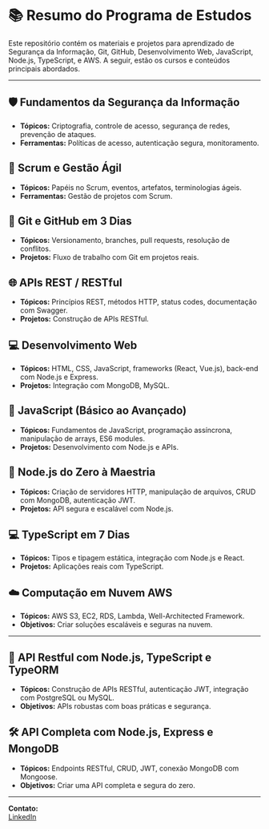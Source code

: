 # 📚 Resumo do Programa de Estudos

Este repositório contém os materiais e projetos para aprendizado de Segurança da Informação, Git, GitHub, Desenvolvimento Web, JavaScript, Node.js, TypeScript, e AWS. A seguir, estão os cursos e conteúdos principais abordados.

---

## 🛡️ Fundamentos da Segurança da Informação
- **Tópicos:** Criptografia, controle de acesso, segurança de redes, prevenção de ataques.
- **Ferramentas:** Políticas de acesso, autenticação segura, monitoramento.

## 🔄 Scrum e Gestão Ágil
- **Tópicos:** Papéis no Scrum, eventos, artefatos, terminologias ágeis.
- **Ferramentas:** Gestão de projetos com Scrum.

## 🌿 Git e GitHub em 3 Dias
- **Tópicos:** Versionamento, branches, pull requests, resolução de conflitos.
- **Projetos:** Fluxo de trabalho com Git em projetos reais.

## 🌐 APIs REST / RESTful
- **Tópicos:** Princípios REST, métodos HTTP, status codes, documentação com Swagger.
- **Projetos:** Construção de APIs RESTful.

## 💻 Desenvolvimento Web
- **Tópicos:** HTML, CSS, JavaScript, frameworks (React, Vue.js), back-end com Node.js e Express.
- **Projetos:** Integração com MongoDB, MySQL.

## 🚀 JavaScript (Básico ao Avançado)
- **Tópicos:** Fundamentos de JavaScript, programação assíncrona, manipulação de arrays, ES6 modules.
- **Projetos:** Desenvolvimento com Node.js e APIs.

## 🚀 Node.js do Zero à Maestria
- **Tópicos:** Criação de servidores HTTP, manipulação de arquivos, CRUD com MongoDB, autenticação JWT.
- **Projetos:** API segura e escalável com Node.js.

## 💻 TypeScript em 7 Dias
- **Tópicos:** Tipos e tipagem estática, integração com Node.js e React.
- **Projetos:** Aplicações reais com TypeScript.

## ☁️ Computação em Nuvem AWS
- **Tópicos:** AWS S3, EC2, RDS, Lambda, Well-Architected Framework.
- **Objetivos:** Criar soluções escaláveis e seguras na nuvem.

---

## 📑 API Restful com Node.js, TypeScript e TypeORM
- **Tópicos:** Construção de APIs RESTful, autenticação JWT, integração com PostgreSQL ou MySQL.
- **Objetivos:** APIs robustas com boas práticas e segurança.

## 🛠️ API Completa com Node.js, Express e MongoDB
- **Tópicos:** Endpoints RESTful, CRUD, JWT, conexão MongoDB com Mongoose.
- **Objetivos:** Criar uma API completa e segura do zero.

---

**Contato:**  
[LinkedIn](https://www.linkedin.com/in/jhoo-snow/)

